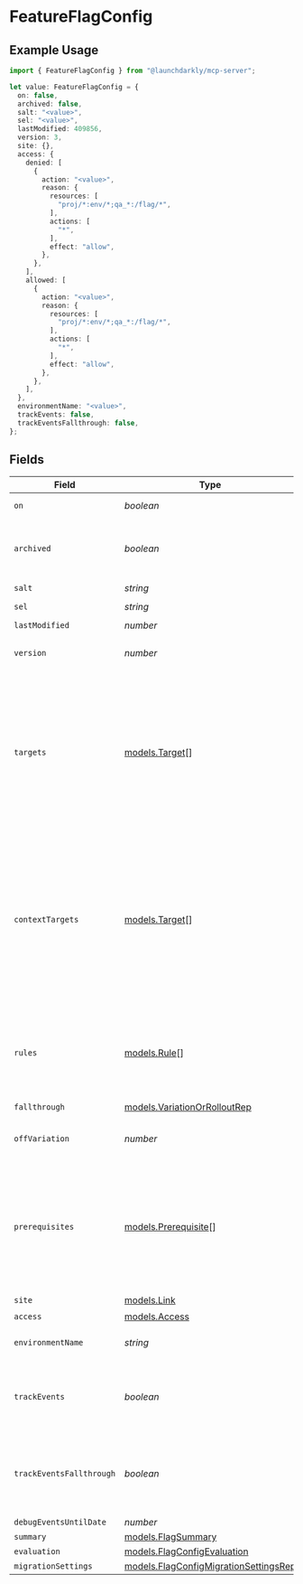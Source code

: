 # FeatureFlagConfig

## Example Usage

```typescript
import { FeatureFlagConfig } from "@launchdarkly/mcp-server";

let value: FeatureFlagConfig = {
  on: false,
  archived: false,
  salt: "<value>",
  sel: "<value>",
  lastModified: 409856,
  version: 3,
  site: {},
  access: {
    denied: [
      {
        action: "<value>",
        reason: {
          resources: [
            "proj/*:env/*;qa_*:/flag/*",
          ],
          actions: [
            "*",
          ],
          effect: "allow",
        },
      },
    ],
    allowed: [
      {
        action: "<value>",
        reason: {
          resources: [
            "proj/*:env/*;qa_*:/flag/*",
          ],
          actions: [
            "*",
          ],
          effect: "allow",
        },
      },
    ],
  },
  environmentName: "<value>",
  trackEvents: false,
  trackEventsFallthrough: false,
};
```

## Fields

| Field                                                                                                                                                                    | Type                                                                                                                                                                     | Required                                                                                                                                                                 | Description                                                                                                                                                              |
| ------------------------------------------------------------------------------------------------------------------------------------------------------------------------ | ------------------------------------------------------------------------------------------------------------------------------------------------------------------------ | ------------------------------------------------------------------------------------------------------------------------------------------------------------------------ | ------------------------------------------------------------------------------------------------------------------------------------------------------------------------ |
| `on`                                                                                                                                                                     | *boolean*                                                                                                                                                                | :heavy_check_mark:                                                                                                                                                       | Whether the flag is on                                                                                                                                                   |
| `archived`                                                                                                                                                               | *boolean*                                                                                                                                                                | :heavy_check_mark:                                                                                                                                                       | Boolean indicating if the feature flag is archived                                                                                                                       |
| `salt`                                                                                                                                                                   | *string*                                                                                                                                                                 | :heavy_check_mark:                                                                                                                                                       | N/A                                                                                                                                                                      |
| `sel`                                                                                                                                                                    | *string*                                                                                                                                                                 | :heavy_check_mark:                                                                                                                                                       | N/A                                                                                                                                                                      |
| `lastModified`                                                                                                                                                           | *number*                                                                                                                                                                 | :heavy_check_mark:                                                                                                                                                       | N/A                                                                                                                                                                      |
| `version`                                                                                                                                                                | *number*                                                                                                                                                                 | :heavy_check_mark:                                                                                                                                                       | Version of the feature flag                                                                                                                                              |
| `targets`                                                                                                                                                                | [models.Target](../models/target.md)[]                                                                                                                                   | :heavy_minus_sign:                                                                                                                                                       | An array of the individual targets that will receive a specific variation based on their key. Individual targets with a context kind of 'user' are included here.        |
| `contextTargets`                                                                                                                                                         | [models.Target](../models/target.md)[]                                                                                                                                   | :heavy_minus_sign:                                                                                                                                                       | An array of the individual targets that will receive a specific variation based on their key. Individual targets with context kinds other than 'user' are included here. |
| `rules`                                                                                                                                                                  | [models.Rule](../models/rule.md)[]                                                                                                                                       | :heavy_minus_sign:                                                                                                                                                       | An array of the rules for how to serve a variation to specific targets based on their attributes                                                                         |
| `fallthrough`                                                                                                                                                            | [models.VariationOrRolloutRep](../models/variationorrolloutrep.md)                                                                                                       | :heavy_minus_sign:                                                                                                                                                       | N/A                                                                                                                                                                      |
| `offVariation`                                                                                                                                                           | *number*                                                                                                                                                                 | :heavy_minus_sign:                                                                                                                                                       | The ID of the variation to serve when the flag is off                                                                                                                    |
| `prerequisites`                                                                                                                                                          | [models.Prerequisite](../models/prerequisite.md)[]                                                                                                                       | :heavy_minus_sign:                                                                                                                                                       | An array of the prerequisite flags and their variations that are required before this flag takes effect                                                                  |
| `site`                                                                                                                                                                   | [models.Link](../models/link.md)                                                                                                                                         | :heavy_check_mark:                                                                                                                                                       | N/A                                                                                                                                                                      |
| `access`                                                                                                                                                                 | [models.Access](../models/access.md)                                                                                                                                     | :heavy_minus_sign:                                                                                                                                                       | N/A                                                                                                                                                                      |
| `environmentName`                                                                                                                                                        | *string*                                                                                                                                                                 | :heavy_check_mark:                                                                                                                                                       | The environment name                                                                                                                                                     |
| `trackEvents`                                                                                                                                                            | *boolean*                                                                                                                                                                | :heavy_check_mark:                                                                                                                                                       | Whether LaunchDarkly tracks events for the feature flag, for all rules                                                                                                   |
| `trackEventsFallthrough`                                                                                                                                                 | *boolean*                                                                                                                                                                | :heavy_check_mark:                                                                                                                                                       | Whether LaunchDarkly tracks events for the feature flag, for the default rule                                                                                            |
| `debugEventsUntilDate`                                                                                                                                                   | *number*                                                                                                                                                                 | :heavy_minus_sign:                                                                                                                                                       | N/A                                                                                                                                                                      |
| `summary`                                                                                                                                                                | [models.FlagSummary](../models/flagsummary.md)                                                                                                                           | :heavy_minus_sign:                                                                                                                                                       | N/A                                                                                                                                                                      |
| `evaluation`                                                                                                                                                             | [models.FlagConfigEvaluation](../models/flagconfigevaluation.md)                                                                                                         | :heavy_minus_sign:                                                                                                                                                       | N/A                                                                                                                                                                      |
| `migrationSettings`                                                                                                                                                      | [models.FlagConfigMigrationSettingsRep](../models/flagconfigmigrationsettingsrep.md)                                                                                     | :heavy_minus_sign:                                                                                                                                                       | N/A                                                                                                                                                                      |